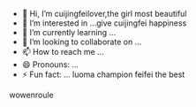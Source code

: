 - 👋 Hi, I’m cuijingfeilover,the girl most beautiful
- 👀 I’m interested in ...give cuijingfei happiness
- 🌱 I’m currently learning ...
- 💞️ I’m looking to collaborate on ...
- 📫 How to reach me ...
- 😄 Pronouns: ...
- ⚡ Fun fact: ...
luoma champion feifei the best
<!---if i if i ifquanshijienizuikeai
tottiunico6/tottiunico6 is a ✨ special ✨ repository because its `README.md` (this file) appears on your GitHub profile.you are everything
You can click the Preview link to take a look at your changes.I LOVE YOU you are unico
--->
wowenroule
